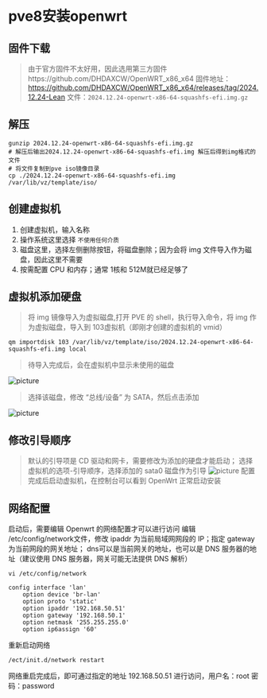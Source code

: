 # pve8安装openwrt

## 固件下载
> 由于官方固件不太好用，因此选用第三方固件https://github.com/DHDAXCW/OpenWRT_x86_x64
固件地址：https://github.com/DHDAXCW/OpenWRT_x86_x64/releases/tag/2024.12.24-Lean
文件：`2024.12.24-openwrt-x86-64-squashfs-efi.img.gz`

## 解压
```
gunzip 2024.12.24-openwrt-x86-64-squashfs-efi.img.gz
# 解压后输出2024.12.24-openwrt-x86-64-squashfs-efi.img 解压后得到img格式的文件
# 将文件复制到pve iso镜像目录
cp ./2024.12.24-openwrt-x86-64-squashfs-efi.img /var/lib/vz/template/iso/
```
## 创建虚拟机
1. 创建虚拟机，输入名称
2. 操作系统这里选择 `不使用任何介质`
3. 磁盘这里，选择左侧删除按钮，将磁盘删除；因为会将 img 文件导入作为磁盘，因此这里不需要
4. 按需配置 CPU 和内存；通常 1核和 512M就已经足够了

[](https://img.hellowood.dev/picture/homelab-openwrt-pve-init-configuration.png)

## 虚拟机添加硬盘
> 将 img 镜像导入为虚拟磁盘,打开 PVE 的 shell，执行导入命令，将 img 作为虚拟磁盘，导入到 103虚拟机（即刚才创建的虚拟机的 vmid）
```
qm importdisk 103 /var/lib/vz/template/iso/2024.12.24-openwrt-x86-64-squashfs-efi.img local
```
> 待导入完成后，会在虚拟机中显示未使用的磁盘

![picture](data:image/png;base64......)

> 选择该磁盘，修改 “总线/设备” 为 SATA，然后点击添加

![picture](data:image/png;base64......)
## 修改引导顺序
> 默认的引导项是 CD 驱动和网卡，需要修改为添加的硬盘才能启动； 选择虚拟机的选项-引导顺序，选择添加的 sata0 磁盘作为引导
![picture](data:image/png;base64......)
> 配置完成后启动虚拟机，在控制台可以看到 OpenWrt 正常启动安装

## 网络配置
启动后，需要编辑 Openwrt 的网络配置才可以进行访问
编辑 /etc/config/network文件，修改 ipaddr 为当前局域网网段的 IP；指定 gateway为当前网段的网关地址； dns可以是当前网关的地址，也可以是 DNS 服务器的地址（建议使用 DNS 服务器，网关可能无法提供 DNS 解析）
```
vi /etc/config/network
```
```
config interface 'lan'
	option device 'br-lan'
	option proto 'static'
	option ipaddr '192.168.50.51'
	option gateway '192.168.50.1'
	option netmask '255.255.255.0'
	option ip6assign '60'
```
重新启动网络

```
/ect/init.d/network restart
```
网络重启完成后，即可通过指定的地址 192.168.50.51 进行访问，用户名：root 密码：password